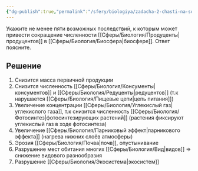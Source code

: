 ```yaml
---
{"dg-publish":true,"permalink":"/sfery/biologiya/zadacha-2-chasti-na-sokrashhenie-chislennosti-produczentov/","tags":["Экология"]}
---
```


Укажите не менее пяти возможных последствий, к которым может привести сокращение численности [[Сферы/Биология/Продуценты\|продуцентов]] в [[Сферы/Биология/Биосфера\|биосфере]]. Ответ поясните.
## Решение
1. Снизится масса первичной продукции
2. Снизится численность [[Сферы/Биология/Консументы\|консументов]] и [[Сферы/Биология/Редуценты\|редуцентов]] (т.к нарушается [[Сферы/Биология/Пищевые цепи\|цепь питания]])
3. Увеличение концентрации [[Сферы/Биология/Углекислый газ\|углекислого газа]], т.к снизится численность [[Сферы/Биология/Фотосинтез\|фотосинтезирующих растений]] (растения фиксируют углекислый газ в ходе фотосинтеза)
4. Увеличение [[Сферы/Биология/Парниковый эффект\|парникового эффекта]] (нагрева нижних слоёв атмосферы)
5. Эрозия [[Сферы/Биология/Почва\|почв]], опустынивание 
6. Разрушение мест обитания многих [[Сферы/Биология/Вид\|видов]] => снижение видового разнообразия 
7. Разрушение [[Сферы/Биология/Экосистема\|экосистем]]